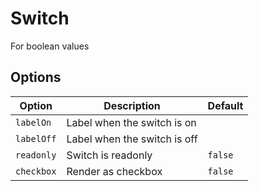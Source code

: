 # Switch

For boolean values

## Options

| Option     | Description                  | Default |
| ---------- | ---------------------------- | ------- |
| `labelOn`  | Label when the switch is on  |         |
| `labelOff` | Label when the switch is off |         |
| `readonly` | Switch is readonly           | `false` |
| `checkbox` | Render as checkbox           | `false` |
